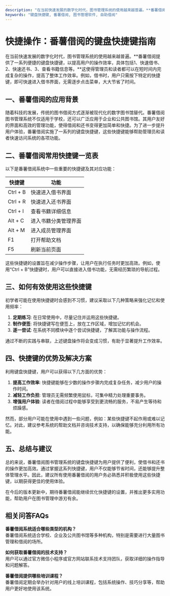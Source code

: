 ```yaml
---
description: "在当前快速发展的数字化时代，图书管理系统的使用越来越普遍。**番薯借阅提供了一系列便捷的键盘快捷键，以提高用户的操作效率，具体包括1、快速借书、2、快速还书、3、查看书籍信息等。**这使得管理员和读者都可以在短时间内完成复杂的操作，提高了整体工作效率。例如，借书时，用户只需按下特定的快捷键，即可快速进入借书界面，无需逐步点击菜单，大大节省了时间。"
keywords: "键盘快捷键, 番薯借阅, 图书管理软件, 自助借阅"
---
```

# 快捷操作：番薯借阅的键盘快捷键指南

在当前快速发展的数字化时代，图书管理系统的使用越来越普遍。**番薯借阅提供了一系列便捷的键盘快捷键，以提高用户的操作效率，具体包括1、快速借书、2、快速还书、3、查看书籍信息等。**这使得管理员和读者都可以在短时间内完成复杂的操作，提高了整体工作效率。例如，借书时，用户只需按下特定的快捷键，即可快速进入借书界面，无需逐步点击菜单，大大节省了时间。

## **一、番薯借阅的应用背景**

随着科技的发展，传统的图书借阅方式逐渐被现代化的数字图书馆替代。番薯借阅图书管理系统不仅适用于学校，还可以广泛应用于企业和公共图书馆。其用户友好的界面和高效的管理功能，使得借阅和还书变得更加简单和快捷。为了进一步提升用户体验，番薯借阅实施了一系列的键盘快捷键，这些快捷键能够帮助管理员和读者快速访问系统的各项功能。

## **二、番薯借阅常用快捷键一览表**

以下是番薯借阅系统中一些重要的快捷键及其对应功能：

| 快捷键          | 功能                   |
|-----------------|------------------------|
| Ctrl + B        | 快速进入借书界面       |
| Ctrl + R        | 快速进入还书界面       |
| Ctrl + I        | 查看书籍详细信息       |
| Alt + C         | 进入书籍分类管理界面   |
| Alt + M         | 进入成员管理界面       |
| F1              | 打开帮助文档           |
| F5              | 刷新当前页面           |

这些快捷键的设置旨在减少操作步骤，让用户在执行任务时更加高效。例如，使用“Ctrl + B”快捷键时，用户可以直接进入借书功能，无需经历繁琐的导航过程。

## **三、如何有效使用这些快捷键**

初学者可能在使用快捷键时会感到不习惯，建议采取以下几种策略来强化记忆和使用频率：

1. **定期练习**: 在日常使用中，尽量记住并运用这些快捷键。
2. **制作便签**: 将快捷键写在便签上，放在工作区域，增加记忆的机会。
3. **逐一尝试**: 在系统不同模块中逐个尝试快捷键，了解其功能与操作流程。

通过不断的实践与串联，上述键盘操作将会变成习惯，有助于显著提升工作效率。

## **四、快捷键的优势及解决方案**

利用键盘快捷键，用户可以获得以下几方面的优势：

1. **提高工作效率**: 快捷键能够在少数的操作步骤内完成复杂任务，减少用户的操作时间。
2. **减轻工作负担**: 管理员无需频繁使用鼠标，可集中精力处理重要事务。
3. **增强用户体验**: 读者在借阅过程中能够享受到更流畅的服务，不易产生等待和烦躁感。

然而，部分用户可能在使用中遇到一些问题，例如：某些快捷键不起作用或难以记忆。对此，建议参考系统的帮助文档并咨询技术支持，以确保能够充分利用所有功能。

## **五、总结与建议**

总的来说，番薯借阅图书管理系统的键盘快捷键为用户提供了便利，使借书和还书的操作更加高效。通过掌握这系列快捷键，用户不仅能够节省时间，还能够提升整体管理水平。因此，建议所有使用番薯借阅的用户务必熟悉并积极使用这些快捷键，以期获得更佳的使用体验。

在今后的版本更新中，期待番薯借阅能继续优化快捷键的设置，并推出更多实用功能，帮助用户在图书管理中游刃有余。

## 相关问答FAQs

**番薯借阅系统适合哪些类型的机构？**  
番薯借阅系统适合学校、企业及公共图书馆等多种机构，特别是需要进行大量图书管理和借阅的场所。

**如何获取番薯借阅的技术支持？**  
用户可以通过官方微信小程序或官方网站联系技术支持团队，获取详细的操作指导和问题解答。

**番薯借阅提供哪些培训课程？**  
番薯借阅定期会举办针对用户的线上培训课程，包括系统操作、技巧分享等，帮助用户更好地使用该系统。
